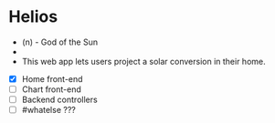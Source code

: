 Helios
======
- (n) - God of the Sun
- 
- This web app lets users project a solar conversion in their home.
- [x] Home front-end
- [ ] Chart front-end
- [ ] Backend controllers
- [ ] #whatelse ???
